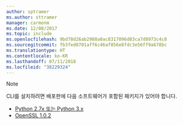 ```yaml
---
author: sptramer
ms.author: sttramer
manager: carmonm
ms.date: 12/08/2017
ms.topic: include
ms.openlocfilehash: 9bd78d26ab2988a0ac8317096d83ca7d0973c4c8
ms.sourcegitcommit: fb3fed8701aff6c46af856e8fdc3e56ff9a678bc
ms.translationtype: HT
ms.contentlocale: ko-KR
ms.lasthandoff: 07/11/2018
ms.locfileid: "38229324"
---
```

> [!NOTE]
> CLI를 설치하려면 배포판에 다음 소프트웨어가 포함된 패키지가 있어야 합니다.
> * [Python 2.7x 또는 Python 3.x](https://www.python.org/downloads/)
> * [OpenSSL 1.0.2](https://www.openssl.org/source/)
